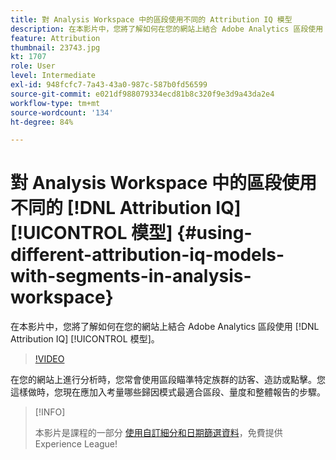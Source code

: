 ```yaml
---
title: 對 Analysis Workspace 中的區段使用不同的 Attribution IQ 模型
description: 在本影片中，您將了解如何在您的網站上結合 Adobe Analytics 區段使用 Attribution IQ 模型。
feature: Attribution
thumbnail: 23743.jpg
kt: 1707
role: User
level: Intermediate
exl-id: 948fcfc7-7a43-43a0-987c-587b0fd56599
source-git-commit: e021df988079334ecd81b8c320f9e3d9a43da2e4
workflow-type: tm+mt
source-wordcount: '134'
ht-degree: 84%

---
```


# 對 Analysis Workspace 中的區段使用不同的 [!DNL Attribution IQ] [!UICONTROL 模型] {#using-different-attribution-iq-models-with-segments-in-analysis-workspace}

在本影片中，您將了解如何在您的網站上結合 Adobe Analytics 區段使用 [!DNL Attribution IQ] [!UICONTROL  模型]。

>[!VIDEO](https://video.tv.adobe.com/v/23743/?quality=12)

在您的網站上進行分析時，您常會使用區段瞄準特定族群的訪客、造訪或點擊。您這樣做時，您現在應加入考量哪些歸因模式最適合區段、量度和整體報告的步驟。

>[!INFO]
>
> 本影片是課程的一部分 [使用自訂細分和日期篩選資料](https://experienceleague.adobe.com/?recommended=Analytics-U-1-2021.1.filterdata)，免費提供Experience League!

